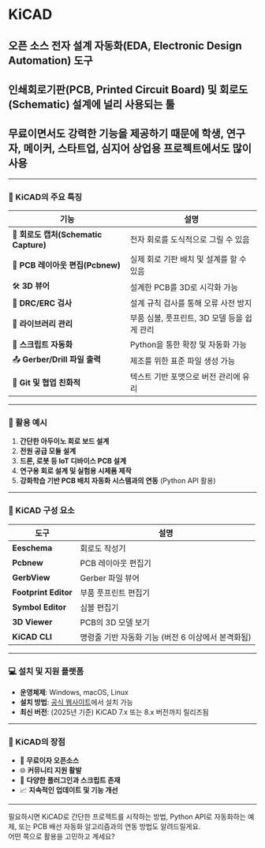 # KiCAD
## 오픈 소스 전자 설계 자동화(EDA, Electronic Design Automation) 도구
## **인쇄회로기판(PCB, Printed Circuit Board)** 및 **회로도(Schematic)** 설계에 널리 사용되는 툴
## 무료이면서도 강력한 기능을 제공하기 때문에 **학생, 연구자, 메이커, 스타트업, 심지어 상업용 프로젝트**에서도 많이 사용

---

### 🎯 KiCAD의 주요 특징

| 기능 | 설명 |
|------|------|
| 🧩 **회로도 캡처(Schematic Capture)** | 전자 회로를 도식적으로 그릴 수 있음 |
| 📐 **PCB 레이아웃 편집(Pcbnew)** | 실제 회로 기판 배치 및 설계를 할 수 있음 |
| 🛠️ **3D 뷰어** | 설계한 PCB를 3D로 시각화 가능 |
| 🧮 **DRC/ERC 검사** | 설계 규칙 검사를 통해 오류 사전 방지 |
| 🔄 **라이브러리 관리** | 부품 심볼, 풋프린트, 3D 모델 등을 쉽게 관리 |
| 🧠 **스크립트 자동화** | Python을 통한 확장 및 자동화 가능 |
| 📤 **Gerber/Drill 파일 출력** | 제조를 위한 표준 파일 생성 가능 |
| 🤝 **Git 및 협업 친화적** | 텍스트 기반 포맷으로 버전 관리에 유리 |

---

### 🧪 활용 예시

1. **간단한 아두이노 회로 보드 설계**
2. **전원 공급 모듈 설계**
3. **드론, 로봇 등 IoT 디바이스 PCB 설계**
4. **연구용 회로 설계 및 실험용 시제품 제작**
5. **강화학습 기반 PCB 배치 자동화 시스템과의 연동** (Python API 활용)

---

### 🔧 KiCAD 구성 요소

| 도구 | 설명 |
|------|------|
| **Eeschema** | 회로도 작성기 |
| **Pcbnew** | PCB 레이아웃 편집기 |
| **GerbView** | Gerber 파일 뷰어 |
| **Footprint Editor** | 부품 풋프린트 편집기 |
| **Symbol Editor** | 심볼 편집기 |
| **3D Viewer** | PCB의 3D 모델 보기 |
| **KiCAD CLI** | 명령줄 기반 자동화 기능 (버전 6 이상에서 본격화됨) |

---

### 💻 설치 및 지원 플랫폼

- **운영체제**: Windows, macOS, Linux
- **설치 방법**: [공식 웹사이트](https://www.kicad.org/download/)에서 설치 가능
- **최신 버전**: (2025년 기준) KiCAD 7.x 또는 8.x 버전까지 릴리즈됨

---

### 📌 KiCAD의 장점

- 💸 **무료이자 오픈소스**
- 🌐 **커뮤니티 지원 활발**
- 🔌 **다양한 플러그인과 스크립트 존재**
- 📈 **지속적인 업데이트 및 기능 개선**

---

필요하시면 KiCAD로 간단한 프로젝트를 시작하는 방법, Python API로 자동화하는 예제, 또는 PCB 배선 자동화 알고리즘과의 연동 방법도 알려드릴게요.  
어떤 쪽으로 활용을 고민하고 계세요?
